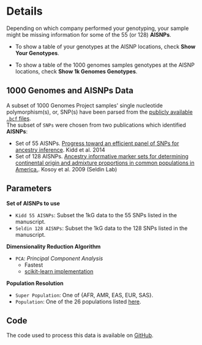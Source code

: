 # Details

Depending on which company performed your genotyping, your sample might be missing information for some of the 55 (or 128) **AISNPs**.

* To show a table of your genotypes at the AISNP locations, check **Show Your Genotypes**.

* To show a table of the 1000 genomes samples genotypes at the AISNP locations, check **Show 1k Genomes Genotypes**.

## 1000 Genomes and AISNPs Data

A subset of 1000 Genomes Project samples' single nucleotide polymorphism(s), or, SNP(s) have been parsed from the [publicly available `.bcf` files](ftp.1000genomes.ebi.ac.uk/vol1/ftp/release/20130502/supporting/bcf_files/).  
The subset of `SNPs` were chosen from two publications which identified **AISNPs**:
  * Set of 55 AISNPs. [Progress toward an efficient panel of SNPs for ancestry inference](https://www.ncbi.nlm.nih.gov/pubmed?db=pubmed&cmd=Retrieve&dopt=citation&list_uids=24508742). Kidd et al. 2014
  * Set of 128 AISNPs. [Ancestry informative marker sets for determining continental origin and admixture proportions in common populations in America.](https://www.ncbi.nlm.nih.gov/pubmed?cmd=Retrieve&dopt=citation&list_uids=18683858). Kosoy et al. 2009 (Seldin Lab)

## Parameters

**Set of AISNPs to use**  
* `Kidd 55 AISNPs`: Subset the 1kG data to the 55 SNPs listed in the manuscript.
* `Seldin 128 AISNPs`: Subset the 1kG data to the 128 SNPs listed in the manuscript.

**Dimensionality Reduction Algorithm**
* `PCA`: *Principal Component Analysis*
  * Fastest
  * [scikit-learn implementation](https://scikit-learn.org/stable/modules/generated/sklearn.decomposition.PCA.html)


**Population Resolution**
* `Super Population`: One of {AFR, AMR, EAS, EUR, SAS}.
* `Population`: One of the 26 populations listed [here](http://www.internationalgenome.org/faq/which-populations-are-part-your-study/).

## Code  
The code used to process this data is available on [GitHub](https://github.com/arvkevi/ezancestry).